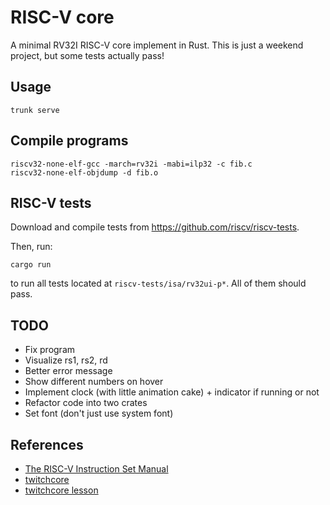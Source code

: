 # RISC-V core

A minimal RV32I RISC-V core implement in Rust. This is just a weekend project, but some tests actually pass!

## Usage

```
trunk serve
```

## Compile programs

```
riscv32-none-elf-gcc -march=rv32i -mabi=ilp32 -c fib.c
riscv32-none-elf-objdump -d fib.o
```

## RISC-V tests

Download and compile tests from https://github.com/riscv/riscv-tests.

Then, run:

```
cargo run
```

to run all tests located at `riscv-tests/isa/rv32ui-p*`. All of them should pass.

## TODO

* Fix program
* Visualize rs1, rs2, rd
* Better error message
* Show different numbers on hover
* Implement clock (with little animation cake) + indicator if running or not
* Refactor code into two crates
* Set font (don't just use system font)

## References

* [The RISC-V Instruction Set Manual](https://riscv.org/wp-content/uploads/2017/05/riscv-spec-v2.2.pdf)
* [twitchcore](https://github.com/geohot/twitchcore)
* [twitchcore lesson](https://www.youtube.com/watch?v=camQ9QeBY9Q)
